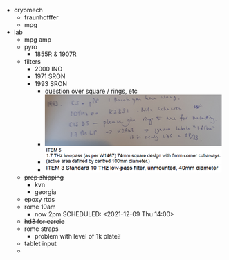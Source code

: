 - cryomech
	- fraunhofffer
	- mpg
- lab
	- mpg amp
	- pyro
		- 1855R & 1907R
	- filters
		- 2000 INO
		- 1971 SRON
		- 1993 SRON
			- question over square / rings, etc
			- ![image.png](../assets/image_1639047963847_0.png)
			- ![image.png](../assets/image_1639048007163_0.png)
			- ![image.png](../assets/image_1639048065568_0.png)
	- ~~prep shipping~~
		- kvn
		- georgia
	- epoxy rtds
	- rome 10am
		- now 2pm
		  SCHEDULED: <2021-12-09 Thu 14:00>
	- ~~hd3 for carole~~
	- rome straps
		- problem with level of 1k plate?
	- tablet input
	-